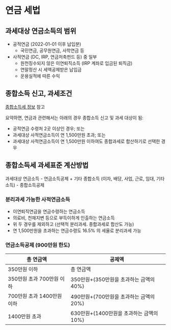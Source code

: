 
# 연금 세법

## 과세대상 연금소득의 범위

- 공적연금 (2022-01-01 이후 납입분)
	- 국민연금, 공무원연금, 사학연금 등
- 사적연금 (DC, IRP, 연금저축펀드 등) 중 일부
	- 원천징수되지 않은 이연퇴직소득 (IRP 계좌로 입금된 퇴직금)
	- 연말정산 시 세액공제받은 납입금
	- 운용실적에 따른 수익

## 종합소득 신고, 과세조건

[종합소득세 정보](./%EC%A2%85%ED%95%A9%EC%86%8C%EB%93%9D%EC%84%B8%20%EC%A0%95%EB%B3%B4.md) 참고

요약하면, 연금과 관련해서는 아래의 경우 종합소득 신고 및 과세 대상이 됨:

- 공적연금 수령처 2곳 이상인 경우; 또는
- 과세대상 사적연금소득이 연 1,500만원 초과; 또는
- 과세대상 사적연금소득이 연 1,500만원 이하여도 종합과세로 합산하기로 선택한 경우

## 종합소득세 과세표준 계산방법

과세대상 연금소득 - 연금소득공제 + 기타 종합소득 (이자, 배당, 사업, 근로, 임대, 기타소득) - 종합소득공제

### 분리과세 가능한 사적연금소득

- 이연퇴직연금을 연금수령하는 연금소득
- 의료비, 천재지변 등으로 부득이하게 인출하는 연금소득
- 위 두 경우를 제외하고 <mark></mark> (선택적 분리과세. 종합과세로 합산도 가능)
- 연 1,500만원을 초과하는 연금수령도 16.5% 의 세율로 분리과세 가능

### 연금소득공제 (900만원 한도)

| 총 연금액                 | 공제액                                   |
| ------------------------- | ---------------------------------------- |
| 350만원 이하              | 총 연금액                                |
| 350만원 초과 700만원 이하 | 350만원+(350만원을 초과하는 금액의 40%)  |
| 700만원 초과 1400만원이하 | 490만원+(700만원을 초과하는 금액의 20%)  |
| 1400만원 초과             | 630만원+(1400만원을 초과하는 금액의 10%) |
